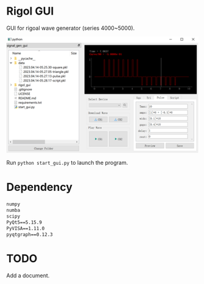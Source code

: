 # Rigol GUI

GUI for rigoal wave generator (series 4000~5000).

![image-20230425133314118](README.assets/overview.png)

Run `python start_gui.py` to launch the program.



# Dependency

```
numpy
numba
scipy
PyQt5==5.15.9
PyVISA==1.11.0
pyqtgraph==0.12.3
```



# TODO

Add a document.